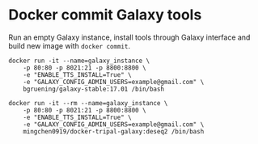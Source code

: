 # Docker commit Galaxy tools

Run an empty Galaxy instance, install tools through Galaxy interface and build new image with `docker commit`.

```
docker run -it --name=galaxy_instance \
    -p 80:80 -p 8021:21 -p 8800:8800 \
    -e "ENABLE_TTS_INSTALL=True" \
    -e "GALAXY_CONFIG_ADMIN_USERS=example@gmail.com" \
    bgruening/galaxy-stable:17.01 /bin/bash
```


```
docker run -it --rm --name=galaxy_instance \
    -p 80:80 -p 8021:21 -p 8800:8800 \
    -e "ENABLE_TTS_INSTALL=True" \
    -e "GALAXY_CONFIG_ADMIN_USERS=example@gmail.com" \
    mingchen0919/docker-tripal-galaxy:deseq2 /bin/bash
```
